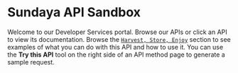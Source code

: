 # Sundaya API Sandbox

Welcome to our Developer Services portal. Browse our APIs or click an API to view its documentation. Browse the [`Harvest, Store, Enjoy`](/docs/api.sundaya.monitored.equipment/0/c/Getting%20Started/Harvest,%20Store,%20Enjoy) section to see examples of what you can do with this API and how to use it. You can use the **Try this API** tool on the right side of an API method page to generate a sample request.